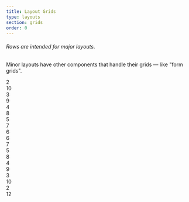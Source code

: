 ```yaml
---
title: Layout Grids
type: layouts
section: grids
order: 0
---
```


<h6>Rows are intended for major layouts.</h6>
<p>Minor layouts have other components that handle their grids &mdash; like "form grids".</p>

<div class="container container-fluid mobile-expand">
	<div class="row">
		<div class="col-lg-2"><div class="well text-center text-light">2</div></div>
		<div class="col-lg-10"><div class="well text-center text-light">10</div></div>
	</div>
	<div class="row">
		<div class="col-lg-3"><div class="well text-center text-light">3</div></div>
		<div class="col-lg-9"><div class="well text-center text-light">9</div></div>
	</div>
	<div class="row">
		<div class="col-lg-4"><div class="well text-center text-light">4</div></div>
		<div class="col-lg-8"><div class="well text-center text-light">8</div></div>
	</div>
	<div class="row">
		<div class="col-lg-5"><div class="well text-center text-light">5</div></div>
		<div class="col-lg-7"><div class="well text-center text-light">7</div></div>
	</div>
	<div class="row">
		<div class="col-lg-6"><div class="well text-center text-light">6</div></div>
		<div class="col-lg-6"><div class="well text-center text-light">6</div></div>
	</div>
	<div class="row">
		<div class="col-lg-7"><div class="well text-center text-light">7</div></div>
		<div class="col-lg-5"><div class="well text-center text-light">5</div></div>
	</div>
	<div class="row">
		<div class="col-lg-8"><div class="well text-center text-light">8</div></div>
		<div class="col-lg-4"><div class="well text-center text-light">4</div></div>
	</div>
	<div class="row">
		<div class="col-lg-9"><div class="well text-center text-light">9</div></div>
		<div class="col-lg-3"><div class="well text-center text-light">3</div></div>
	</div>
	<div class="row">
		<div class="col-lg-10"><div class="well text-center text-light">10</div></div>
		<div class="col-lg-2"><div class="well text-center text-light">2</div></div>
	</div>
	<div class="row">
		<div class="col-lg-12"><div class="well text-center text-light">12</div></div>
	</div>
</div>